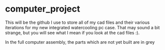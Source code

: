 # computer_project

This will be the github I use to store all of my cad files and their various iterations for my new integrated watercooling pc case. That may sound a bit strange, but you will see what I mean if you look at the cad files :).

In the full computer assembly, the parts which are not yet built are in grey

